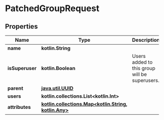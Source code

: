 
# PatchedGroupRequest

## Properties
Name | Type | Description | Notes
------------ | ------------- | ------------- | -------------
**name** | **kotlin.String** |  |  [optional]
**isSuperuser** | **kotlin.Boolean** | Users added to this group will be superusers. |  [optional]
**parent** | [**java.util.UUID**](java.util.UUID.md) |  |  [optional]
**users** | **kotlin.collections.List&lt;kotlin.Int&gt;** |  |  [optional]
**attributes** | [**kotlin.collections.Map&lt;kotlin.String, kotlin.Any&gt;**](kotlin.Any.md) |  |  [optional]



